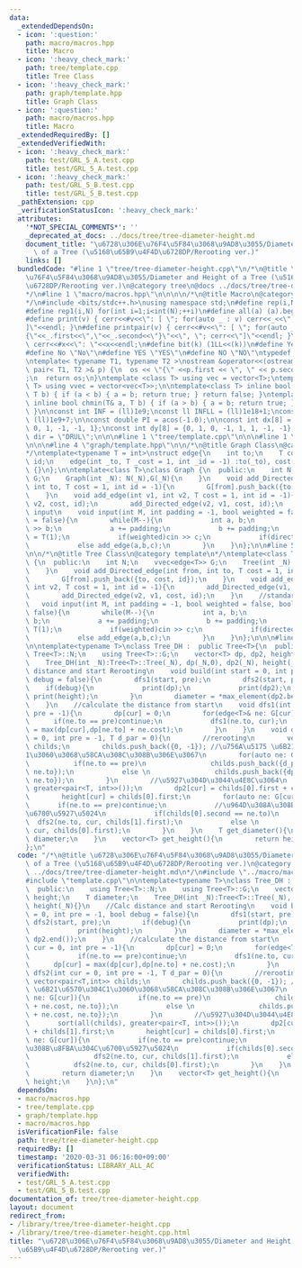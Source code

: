 ```yaml
---
data:
  _extendedDependsOn:
  - icon: ':question:'
    path: macro/macros.hpp
    title: Macro
  - icon: ':heavy_check_mark:'
    path: tree/template.cpp
    title: Tree Class
  - icon: ':heavy_check_mark:'
    path: graph/template.hpp
    title: Graph Class
  - icon: ':question:'
    path: macro/macros.hpp
    title: Macro
  _extendedRequiredBy: []
  _extendedVerifiedWith:
  - icon: ':heavy_check_mark:'
    path: test/GRL_5_A.test.cpp
    title: test/GRL_5_A.test.cpp
  - icon: ':heavy_check_mark:'
    path: test/GRL_5_B.test.cpp
    title: test/GRL_5_B.test.cpp
  _pathExtension: cpp
  _verificationStatusIcon: ':heavy_check_mark:'
  attributes:
    '*NOT_SPECIAL_COMMENTS*': ''
    _deprecated_at_docs: ../docs/tree/tree-diameter-height.md
    document_title: "\u6728\u306E\u76F4\u5F84\u3068\u9AD8\u3055/Diameter and Height\
      \ of a Tree (\u5168\u65B9\u4F4D\u6728DP/Rerooting ver.)"
    links: []
  bundledCode: "#line 1 \"tree/tree-diameter-height.cpp\"\n/*\n@title \u6728\u306E\
    \u76F4\u5F84\u3068\u9AD8\u3055/Diameter and Height of a Tree (\u5168\u65B9\u4F4D\
    \u6728DP/Rerooting ver.)\n@category tree\n@docs ../docs/tree/tree-diameter-height.md\n\
    */\n#line 1 \"macro/macros.hpp\"\n\n\n\n/*\n@title Macro\n@category template\n\
    */\n#include <bits/stdc++.h>\nusing namespace std;\n#define rep(i,N) for(int i=0;i<int(N);++i)\n\
    #define rep1(i,N) for(int i=1;i<int(N);++i)\n#define all(a) (a).begin(),(a).end()\n\
    #define print(v) { cerr<<#v<<\": [ \"; for(auto _ : v) cerr<<_<<\", \"; cerr<<\"\
    ]\"<<endl; }\n#define printpair(v) { cerr<<#v<<\": [ \"; for(auto _ : v) cerr<<\"\
    {\"<<_.first<<\",\"<<_.second<<\"}\"<<\", \"; cerr<<\"]\"<<endl; }\n#define dump(x)\
    \ cerr<<#x<<\": \"<<x<<endl;\n#define bit(k) (1LL<<(k))\n#define Yes \"Yes\"\n\
    #define No \"No\"\n#define YES \"YES\"\n#define NO \"NO\"\ntypedef long long ll;\n\
    \ntemplate< typename T1, typename T2 >\nostream &operator<<(ostream &os, const\
    \ pair< T1, T2 >& p) {\n  os << \"{\" <<p.first << \", \" << p.second << \"}\"\
    ;\n  return os;\n}\ntemplate <class T> using vec = vector<T>;\ntemplate <class\
    \ T> using vvec = vector<vec<T>>;\n\ntemplate<class T> inline bool chmax(T& a,\
    \ T b) { if (a < b) { a = b; return true; } return false; }\ntemplate<class T>\
    \ inline bool chmin(T& a, T b) { if (a > b) { a = b; return true; } return false;\
    \ }\n\nconst int INF = (ll)1e9;\nconst ll INFLL = (ll)1e18+1;\nconst ll MOD =\
    \ (ll)1e9+7;\n\nconst double PI = acos(-1.0);\n\nconst int dx[8] = {1, 0, -1,\
    \ 0, 1, -1, -1, 1};\nconst int dy[8] = {0, 1, 0, -1, 1, 1, -1, -1};\nconst string\
    \ dir = \"DRUL\";\n\n\n#line 1 \"tree/template.cpp\"\n\n\n#line 1 \"graph/template.hpp\"\
    \n\n\n#line 4 \"graph/template.hpp\"\n\n/*\n@title Graph Class\n@category template\n\
    */\ntemplate<typename T = int>\nstruct edge{\n    int to;\n    T cost;\n    int\
    \ id;\n    edge(int _to, T _cost = 1, int _id = -1) :to(_to), cost(_cost), id(_id)\
    \ {}\n};\n\ntemplate<class T>\nclass Graph {\n  public:\n    int N;\n    vvec<edge<T>>\
    \ G;\n    Graph(int _N): N(_N),G(_N){\n    }\n    void add_Directed_edge(int from,\
    \ int to, T cost = 1, int id = -1){\n        G[from].push_back({to, cost, id});\n\
    \    }\n    void add_edge(int v1, int v2, T cost = 1, int id = -1){\n        add_Directed_edge(v1,\
    \ v2, cost, id);\n        add_Directed_edge(v2, v1, cost, id);\n    }\n    //standard\
    \ input\n    void input(int M, int padding = -1, bool weighted = false, bool directed\
    \ = false){\n        while(M--){\n            int a, b;\n            cin >> a\
    \ >> b;\n            a += padding;\n            b += padding;\n            T c\
    \ = T(1);\n            if(weighted)cin >> c;\n            if(directed)add_Directed_edge(a,b,c);\n\
    \            else add_edge(a,b,c);\n        }\n    }\n};\n\n#line 5 \"tree/template.cpp\"\
    \n\n/*\n@title Tree Class\n@category template\n*/\ntemplate<class T>\nclass Tree\
    \ {\n  public:\n    int N;\n    vvec<edge<T>> G;\n    Tree(int _N): N(_N),G(_N){\n\
    \    }\n    void add_Directed_edge(int from, int to, T cost = 1, int id = -1){\n\
    \        G[from].push_back({to, cost, id});\n    }\n    void add_edge(int v1,\
    \ int v2, T cost = 1, int id = -1){\n        add_Directed_edge(v1, v2, cost, id);\n\
    \        add_Directed_edge(v2, v1, cost, id);\n    }\n    //standard input\n \
    \   void input(int M, int padding = -1, bool weighted = false, bool directed =\
    \ false){\n        while(M--){\n            int a, b;\n            cin >> a >>\
    \ b;\n            a += padding;\n            b += padding;\n            T c =\
    \ T(1);\n            if(weighted)cin >> c;\n            if(directed)add_Directed_edge(a,b,c);\n\
    \            else add_edge(a,b,c);\n        }\n    }\n};\n\n\n#line 8 \"tree/tree-diameter-height.cpp\"\
    \n\ntemplate<typename T>\nclass Tree_DH :  public Tree<T>{\n  public:\n    using\
    \ Tree<T>::N;\n    using Tree<T>::G;\n    vector<T> dp, dp2, height;\n    T diameter;\n\
    \    Tree_DH(int _N):Tree<T>::Tree(_N), dp(_N,0), dp2(_N), height(_N){}\n    //Calc\
    \ distance and start Rerooting\n    void build(int start = 0, int pre = -1, bool\
    \ debug = false){\n        dfs1(start, pre);\n        dfs2(start, pre);\n    \
    \    if(debug){\n            print(dp);\n            print(dp2);\n           \
    \ print(height);\n        }\n        diameter = *max_element(dp2.begin(), dp2.end());\n\
    \    }\n    //calculate the distance from start\n    void dfs1(int cur = 0, int\
    \ pre = -1){\n        dp[cur] = 0;\n        for(edge<T>& ne: G[cur]){\n      \
    \      if(ne.to == pre)continue;\n            dfs1(ne.to, cur);\n            dp[cur]\
    \ = max(dp[cur],dp[ne.to] + ne.cost);\n        }\n    }\n    void dfs2(int cur\
    \ = 0, int pre = -1, T d_par = 0){\n        //rerooting\n        vector<pair<T,int>>\
    \ childs;\n        childs.push_back({0, -1}); //\u756A\u5175 \u6B21\u6570\u304C\
    1\u3060\u3068\u58CA\u308C\u308B\u306E\u3067\n        for(auto ne: G[cur]){\n \
    \           if(ne.to == pre)\n                childs.push_back({d_par + ne.cost,\
    \ ne.to});\n            else \n                childs.push_back({dp[ne.to] + ne.cost,\
    \ ne.to});\n        }\n        //\u5927\u304D\u3044\u4E8C\u3064\n        sort(all(childs),\
    \ greater<pair<T, int>>());\n        dp2[cur] = childs[0].first + childs[1].first;\n\
    \        height[cur] = childs[0].first;\n        for(auto ne: G[cur]){\n     \
    \       if(ne.to == pre)continue;\n            //\u964D\u308A\u308B\u8FBA\u304C\
    \u6700\u5927\u5024\n            if(childs[0].second == ne.to)\n              \
    \  dfs2(ne.to, cur, childs[1].first);\n            else \n                dfs2(ne.to,\
    \ cur, childs[0].first);\n        }\n    }\n    T get_diameter(){\n        return\
    \ diameter;\n    }\n    vector<T> get_height(){\n        return height;\n    }\n\
    };\n"
  code: "/*\n@title \u6728\u306E\u76F4\u5F84\u3068\u9AD8\u3055/Diameter and Height\
    \ of a Tree (\u5168\u65B9\u4F4D\u6728DP/Rerooting ver.)\n@category tree\n@docs\
    \ ../docs/tree/tree-diameter-height.md\n*/\n#include \"../macro/macros.hpp\"\n\
    #include \"template.cpp\"\n\ntemplate<typename T>\nclass Tree_DH :  public Tree<T>{\n\
    \  public:\n    using Tree<T>::N;\n    using Tree<T>::G;\n    vector<T> dp, dp2,\
    \ height;\n    T diameter;\n    Tree_DH(int _N):Tree<T>::Tree(_N), dp(_N,0), dp2(_N),\
    \ height(_N){}\n    //Calc distance and start Rerooting\n    void build(int start\
    \ = 0, int pre = -1, bool debug = false){\n        dfs1(start, pre);\n       \
    \ dfs2(start, pre);\n        if(debug){\n            print(dp);\n            print(dp2);\n\
    \            print(height);\n        }\n        diameter = *max_element(dp2.begin(),\
    \ dp2.end());\n    }\n    //calculate the distance from start\n    void dfs1(int\
    \ cur = 0, int pre = -1){\n        dp[cur] = 0;\n        for(edge<T>& ne: G[cur]){\n\
    \            if(ne.to == pre)continue;\n            dfs1(ne.to, cur);\n      \
    \      dp[cur] = max(dp[cur],dp[ne.to] + ne.cost);\n        }\n    }\n    void\
    \ dfs2(int cur = 0, int pre = -1, T d_par = 0){\n        //rerooting\n       \
    \ vector<pair<T,int>> childs;\n        childs.push_back({0, -1}); //\u756A\u5175\
    \ \u6B21\u6570\u304C1\u3060\u3068\u58CA\u308C\u308B\u306E\u3067\n        for(auto\
    \ ne: G[cur]){\n            if(ne.to == pre)\n                childs.push_back({d_par\
    \ + ne.cost, ne.to});\n            else \n                childs.push_back({dp[ne.to]\
    \ + ne.cost, ne.to});\n        }\n        //\u5927\u304D\u3044\u4E8C\u3064\n \
    \       sort(all(childs), greater<pair<T, int>>());\n        dp2[cur] = childs[0].first\
    \ + childs[1].first;\n        height[cur] = childs[0].first;\n        for(auto\
    \ ne: G[cur]){\n            if(ne.to == pre)continue;\n            //\u964D\u308A\
    \u308B\u8FBA\u304C\u6700\u5927\u5024\n            if(childs[0].second == ne.to)\n\
    \                dfs2(ne.to, cur, childs[1].first);\n            else \n     \
    \           dfs2(ne.to, cur, childs[0].first);\n        }\n    }\n    T get_diameter(){\n\
    \        return diameter;\n    }\n    vector<T> get_height(){\n        return\
    \ height;\n    }\n};\n"
  dependsOn:
  - macro/macros.hpp
  - tree/template.cpp
  - graph/template.hpp
  - macro/macros.hpp
  isVerificationFile: false
  path: tree/tree-diameter-height.cpp
  requiredBy: []
  timestamp: '2020-03-31 06:16:00+09:00'
  verificationStatus: LIBRARY_ALL_AC
  verifiedWith:
  - test/GRL_5_A.test.cpp
  - test/GRL_5_B.test.cpp
documentation_of: tree/tree-diameter-height.cpp
layout: document
redirect_from:
- /library/tree/tree-diameter-height.cpp
- /library/tree/tree-diameter-height.cpp.html
title: "\u6728\u306E\u76F4\u5F84\u3068\u9AD8\u3055/Diameter and Height of a Tree (\u5168\
  \u65B9\u4F4D\u6728DP/Rerooting ver.)"
---
```

